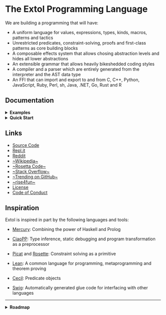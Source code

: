 # The Extol Programming Language

We are building a programming that will have:

- A uniform language for values, expressions, types, kinds, macros, patterns and tactics
- Unrestricted predicates, constraint-solving, proofs and first-class patterns as core building blocks
- A composable effects system that allows chosing abstraction levels and hides all lower abstractions
- An extensible grammar that allows heavily bikeshedded coding styles
- A compiler and a parser which are entirely generated from the interpreter and the AST data type
- An FFI that can import and export to and from C, C++, Python, JavaScript, Ruby, Perl, sh, Java, .NET, Go, Rust and R

## Documentation

<details><summary><b>Examples</b></summary><figure>

Some day Extol code might look like this, with inferred types checked at compile-time:

```
define fib
  0: 1
  1: 1
  n: fib (n - 1) + fib(n - 2)
```

But today look like this, and the types are checked at runtime:

```
define fib:
    arguments(N),
    returns X,
    requires number(N),
    ensures number(X),

    (0: 1),
    (1: 1),
    (N: fib(N - 1) + fib(N - 2)).
```

Arbitrary Prolog-style predicates can be used as types, such as these
types used by the compiler:

```
pred declaration:
    (define(Name, Annots, Clauses):
        atom(Name),
	maplist(annotation, Annots),
	maplist(define_clause, Clauses)),
    (test(Name, Goals):
        atom(Name),
	goal(Goals)).

pred annotation:
    (nondet: true),
    (predicate: true),
    (returns(Var): true),
    (ensures(Pred): xtl_goal(Pred)),
    (requires(Pred): xtl_goal(Pred)),
    (traced: true),
    (dcg: true),
    (parameters(List): maplist(var, List)).
```

There is support for declarative grammars such as this parser for Extol terms:

```
dcg xtl_regular_term:
((Char) : "0'", !, require(xtl_string_char(Char)), xtl_skipwhite),
((Integer) :
    many1(digit, Ds), !,
    { foldl(add_digit, 0, Ds, Integer), ! },
    xtl_skipwhite),
((String) : "\"", !, require(many(xtl_string_char, String)), require("\""), xtl_skipwhite),
((Term) :
    xtl_atom(Atom), !,
    ( xtl_token("("), !,
      xtl_comma_separated(Args, [], xtl_token(")")),
      { Term =... [Atom | Args] }
    ; xtl_skipwhite,
      { Term = Atom })),
% ...
```

With a built-in test framework that allows writing tests like this:

```
test xtl_regular_term :
    xtl_regular_term(123, "123", ""),
    xtl_regular_term(hi, "hi", ""),
    xtl_regular_term(hi(1), "hi(1)", ""),
    xtl_regular_term(hi(b, 4), "hi(b, 4)", ""),
    % ...
```

</figure></details>

<details><summary><b>Quick Start</b></summary><figure>

#### Setup Extol

Get the latest source code:

```
git clone https://github.com/extollers/extol
cd extol
```

Install the dependencies. For example, on Ubuntu:

```
sudo apt install gprolog
```

Or with Nix:

```
nix-shell
```

Build the compiler and install it to `./local`:

```
make install
```

#### Using the REPL

```
$ ./local/bin/extol repl

Extol> 1 + 1
2

Extol> 'Hello, world!'
Hello, world!
```

#### Using the compiler

```
$ cat > hello.xtl
pred main: ():
  write('Hello, world!'), nl,
  halt.

$ ./local/bin/extol extoltoprolog hello.xtl hello.prolog

$ gplc hello.prolog

$ ./hello
Hello, world!
```

</figure></details>

## Links

- [Source Code](https://github.com/extollers/extol)
- [Repl.it](https://repl.it/github/extollers/extol)
- [Reddit](https://www.reddit.com/r/extollers/)
- [~Wikipedia~](https://en.wikipedia.org/wiki/Extol_(programming_language))
- [~Rosetta Code~](https://rosettacode.org/wiki/Category:Extol)
- [~Stack Overflow~](https://stackoverflow.com/questions/tagged/extol)
- [~Trending on GitHub~](https://github.com/trending/extol)
- [~rise4fun~](https://rise4fun.com/Extol)
- [License](LICENSE.md)
- [Code of Conduct](CODE_OF_CONDUCT.md)

## Inspiration

Extol is inspired in part by the following languages and tools:

- [Mercury](http://www.mercurylang.org/):
  Combining the power of Haskell and Prolog

- [CiaoPP](https://ciao-lang.org/):
  Type inference, static debugging and program transformation as a preprocessor

- [Picat](http://picat-lang.org/) and [Rosette](https://docs.racket-lang.org/rosette-guide/index.html):
  Constraint solving as a primitive

- [Lean](https://leanprover.github.io/):
  A common language for programming, metaprogramming and theorem proving

- [Cecil](http://projectsweb.cs.washington.edu/research/projects/cecil/www/Release/index.html):
  Predicate objects

- [Swig](http://www.swig.org/):
  Automatically generated glue code for interfacing with other languages

---

<details><summary><b>Roadmap</b></summary><figure>

- [x] A Prolog parser in Prolog that can parse itself
- [x] A Prolog generator for the parsed declarations
- [x] Improved syntax and semantics
- [x] Runtime type and contract checking
- [x] A REPL
- [x] Emacs mode
- [x] Include statement
- [x] Functions and expressions instead of predicates and goals
- [x] Stack traces
- [x] Clause transformation by annotation
- [ ] Modules and namespaces
- [ ] Explicit import of external functions
- [ ] Don't use Prolog's eval for the REPL
- [ ] Indentation-sensitive syntax (get rid of those parentheses)
- [ ] Proper AST instead of raw terms (to allow better type checking)
- [ ] `nondet` clause annotations (to improve performance and reasoning)
- [ ] Replace `,` with `do` blocks
- [ ] Add `where` clauses
- [ ] Static type checking
- [ ] Anonymous functions, lambdas and closures
- [ ] First-class functions
- [ ] Improved error messages
- [ ] Compile-time type checking
- [ ] Unicode
- [ ] Open sets
- [ ] Constraint solving
- [ ] Termination checking
- [ ] Theorem proving
- [ ] Parallelism
- [ ] Effects
- [ ] A faster backend

</figure></details>